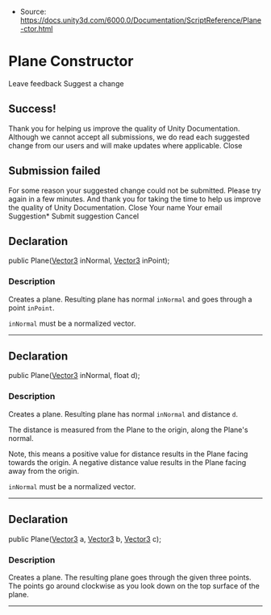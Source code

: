 * Source: https://docs.unity3d.com/6000.0/Documentation/ScriptReference/Plane-ctor.html

# Plane Constructor
Leave feedback
Suggest a change
## Success!
Thank you for helping us improve the quality of Unity Documentation. Although we cannot accept all submissions, we do read each suggested change from our users and will make updates where applicable.
Close
## Submission failed
For some reason your suggested change could not be submitted. Please <a>try again</a> in a few minutes. And thank you for taking the time to help us improve the quality of Unity Documentation.
Close
Your name Your email Suggestion* Submit suggestion
Cancel
## Declaration
public Plane([Vector3](https://docs.unity3d.com/6000.0/Documentation/ScriptReference/Vector3.html) inNormal, [Vector3](https://docs.unity3d.com/6000.0/Documentation/ScriptReference/Vector3.html) inPoint); 
### Description
Creates a plane.
Resulting plane has normal `inNormal` and goes through a point `inPoint`.  
  
`inNormal` must be a normalized vector.
* * *
## Declaration
public Plane([Vector3](https://docs.unity3d.com/6000.0/Documentation/ScriptReference/Vector3.html) inNormal, float d); 
### Description
Creates a plane.
Resulting plane has normal `inNormal` and distance `d`.  
  
The distance is measured from the Plane to the origin, along the Plane's normal.  
  
Note, this means a positive value for distance results in the Plane facing towards the origin. A negative distance value results in the Plane facing away from the origin.  
  
`inNormal` must be a normalized vector.
* * *
## Declaration
public Plane([Vector3](https://docs.unity3d.com/6000.0/Documentation/ScriptReference/Vector3.html) a, [Vector3](https://docs.unity3d.com/6000.0/Documentation/ScriptReference/Vector3.html) b, [Vector3](https://docs.unity3d.com/6000.0/Documentation/ScriptReference/Vector3.html) c); 
### Description
Creates a plane.
The resulting plane goes through the given three points. The points go around clockwise as you look down on the top surface of the plane.
* * *
